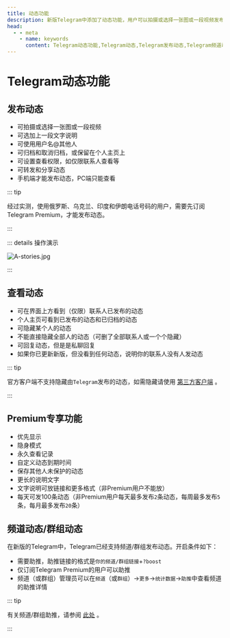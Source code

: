 ```yaml
---
title: 动态功能
description: 新版Telegram中添加了动态功能，用户可以拍摄或选择一张图或一段视频发布到动态，其他用户可以点赞、评论、转发。本文介绍了Telegram如何发布动态，以及Telegram频道动态如何开启。访问TGwiki - Telegram知识库，了解更多Telegram使用技巧。
head:
  - - meta
    - name: keywords
      content: Telegram动态功能,Telegram动态,Telegram发布动态,Telegram频道动态,TG动态功能,TG动态,TG发布动态,TG频道动态,电报动态功能,电报动态,电报发布动态,电报频道动态,Telegram功能,TGwiki,Telegram知识库
---
```


# Telegram动态功能

## 发布动态

- 可拍摄或选择一张图或一段视频
- 可选加上一段文字说明
- 可使用用户名@其他人
- 可归档和取消归档，或保留在个人主页上
- 可设置查看权限，如仅限联系人查看等
- 可转发和分享动态
- 手机端才能发布动态，PC端只能查看

::: tip

经过实测，使用俄罗斯、乌克兰、印度和伊朗电话号码的用户，需要先订阅Telegram Premium，才能发布动态。

:::

::: details 操作演示

![A-stories.jpg](https://cdn.jsdelivr.net/gh/tgwiki/images/A/stories.jpg)

:::

## 查看动态

- 可在界面上方看到（仅限）联系人已发布的动态
- 个人主页可看到已发布的动态和已归档的动态
- 可隐藏某个人的动态
- 不能直接隐藏全部人的动态（可删了全部联系人或一个个隐藏）
- 可回复动态，但是是私聊回复
- 如果你已更新新版，但没看到任何动态，说明你的联系人没有人发动态

::: tip

官方客户端不支持隐藏由`Telegram`发布的动态，如需隐藏请使用 [第三方客户端](/tgwiki/thirdparty) 。

:::

## Premium专享功能

- 优先显示
- 隐身模式
- 永久查看记录
- 自定义动态到期时间
- 保存其他人未保护的动态
- 更长的说明文字
- 文字说明可放链接和更多格式（非Premium用户不能放）
- 每天可发100条动态（非Premium用户每天最多发布`2`条动态，每周最多发布`5`条，每月最多发布`20`条）

## 频道动态/群组动态

在新版的Telegram中，Telegram已经支持频道/群组发布动态。开启条件如下：

- 需要助推，助推链接的格式是`你的频道/群组链接`+`?boost`
- 仅订阅Telegram Premium的用户可以助推
- 频道（或群组）管理员可以在`频道`（或`群组`）->`更多`->`统计数据`->`助推`中查看频道的助推详情

::: tip

有关频道/群组助推，请参阅 [此处](/tgwiki/boost) 。

:::

